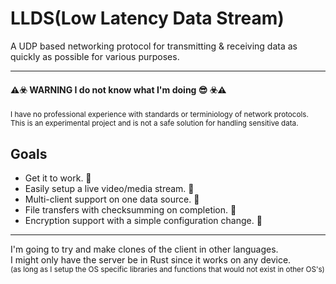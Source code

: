 # LLDS(Low Latency Data Stream)
A UDP based networking protocol for transmitting & receiving data as quickly as possible for various purposes.

---

#### ⚠️☣️ **WARNING** I do not know what I'm doing 😎 ☣️⚠️

<sup>I have no professional experience with standards or terminiology of network protocols.\
This is an experimental project and is not a safe solution for handling sensitive data.</sup>

## Goals 
* Get it to work. 🚧
* Easily setup a live video/media stream. 🚧
* Multi-client support on one data source. 🚧
* File transfers with checksumming on completion. 🚧
* Encryption support with a simple configuration change. 🚧
---

I'm going to try and make clones of the client in other languages.\
I might only have the server be in Rust since it works on any device.\
<sup> (as long as I setup the OS specific libraries and functions that would not exist in other OS's) </sup>

